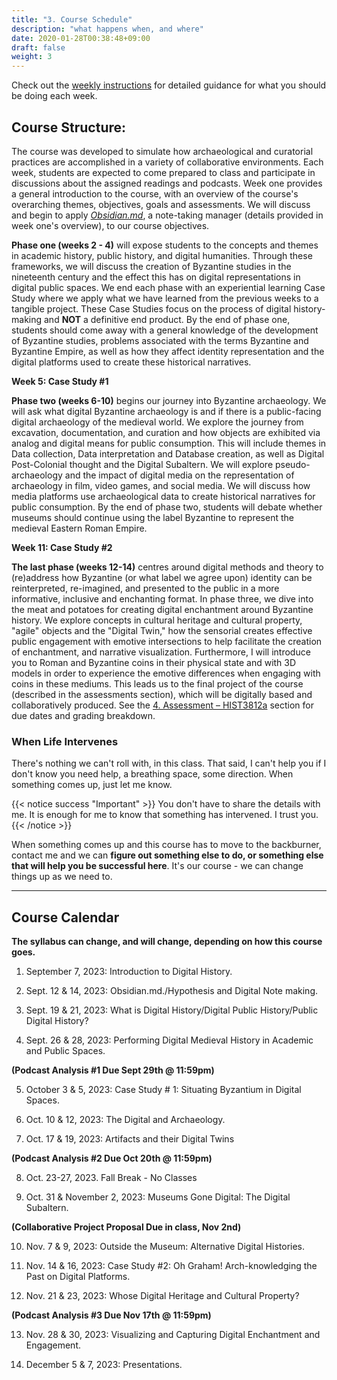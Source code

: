```yaml
---
title: "3. Course Schedule"
description: "what happens when, and where"
date: 2020-01-28T00:38:48+09:00
draft: false
weight: 3
---
```


Check out the [weekly instructions](/week) for detailed guidance for what you should be doing each week.

## Course Structure: 

The course was developed to simulate how archaeological and curatorial practices are accomplished in a variety of collaborative environments. Each week, students are expected to come prepared to class and participate in discussions about the assigned readings and podcasts. Week one provides a general introduction to the course, with an overview of the course's overarching themes, objectives, goals and assessments. We will discuss and begin to apply *[Obsidian.md](https://obsidian.md/)*, a note-taking manager (details provided in week one's overview), to our course objectives.

**Phase one (weeks 2 - 4)** will expose students to the concepts and themes in academic history, public history, and digital humanities. Through these frameworks, we will discuss the creation of Byzantine studies in the nineteenth century and the effect this has on digital representations in digital public spaces. We end each phase with an experiential learning Case Study where we apply what we have learned from the previous weeks to a tangible project. These Case Studies focus on the process of digital history-making and **NOT** a definitive end product. By the end of phase one, students should come away with a general knowledge of the development of Byzantine studies, problems associated with the terms Byzantine and Byzantine Empire, as well as how they affect identity representation and the digital platforms used to create these historical narratives. 

**Week 5: Case Study #1** 

**Phase two (weeks 6-10)** begins our journey into Byzantine archaeology. We will ask what digital Byzantine archaeology is and if there is a public-facing digital archaeology of the medieval world. We explore the journey from excavation, documentation, and curation and how objects are exhibited via analog and digital means for public consumption. This will include themes in Data collection, Data interpretation and Database creation, as well as Digital Post-Colonial thought and the Digital Subaltern. We will explore pseudo-archaeology and the impact of digital media on the representation of archaeology in film, video games, and social media. We will discuss how media platforms use archaeological data to create historical narratives for public consumption. By the end of phase two, students will debate whether museums should continue using the label Byzantine to represent the medieval Eastern Roman Empire.

**Week 11: Case Study #2**

**The last phase (weeks 12-14)** centres around digital methods and theory to (re)address how Byzantine (or what label we agree upon) identity can be reinterpreted, re-imagined, and presented to the public in a more informative, inclusive and enchanting format. In phase three, we dive into the meat and potatoes for creating digital enchantment around Byzantine history. We explore concepts in cultural heritage and cultural property, "agile" objects and the "Digital Twin," how the sensorial creates effective public engagement with emotive intersections to help facilitate the creation of enchantment, and narrative visualization. Furthermore, I will introduce you to Roman and Byzantine coins in their physical state and with 3D models in order to experience the emotive differences when engaging with coins in these mediums. This leads us to the final project of the course (described in the assessments section), which will be digitally based and collaboratively produced. See the [4. Assessment – HIST3812a](https://digitalbyzantine.netlify.app/docs/4-assessment/) section for due dates and grading breakdown.

### When Life Intervenes

There's nothing we can't roll with, in this class. That said, I can't help you if I don't know you need help, a breathing space, some direction. When something comes up, just let me know.

{{< notice success "Important" >}} You don't have to share the details with me. It is enough for me to know that something has intervened. I trust you.
{{< /notice >}}

When something comes up and this course has to move to the backburner, contact me and we can **figure out something else to do, or something else that will help you be successful here**. It's our course - we can change things up as we need to.

---
## Course Calendar

**The syllabus can change, and will change, depending on how this course goes.**

1)   September 7, 2023: Introduction to Digital History.

2)   Sept. 12 & 14, 2023: Obsidian.md./Hypothesis and Digital Note making.

3)   Sept. 19 & 21, 2023: What is Digital History/Digital Public History/Public Digital History?

4)   Sept. 26 & 28, 2023: Performing Digital Medieval History in Academic and Public Spaces.

**(Podcast Analysis #1 Due Sept 29th @ 11:59pm)**

5)   October 3 & 5, 2023: Case Study # 1: Situating Byzantium in Digital Spaces.

6)   Oct. 10 & 12, 2023: The Digital and Archaeology.

7)   Oct. 17 & 19, 2023: Artifacts and their Digital Twins

**(Podcast Analysis #2 Due Oct 20th @ 11:59pm)**

8)   Oct. 23-27, 2023. Fall Break - No Classes

9)   Oct. 31 & November 2, 2023: Museums Gone Digital: The Digital Subaltern.

**(Collaborative Project Proposal Due in class, Nov 2nd)**

10)  Nov. 7 & 9, 2023: Outside the Museum: Alternative Digital Histories. 

11)  Nov. 14 & 16, 2023: Case Study #2: Oh Graham! Arch-knowledging the Past on Digital Platforms.

12)  Nov. 21 & 23, 2023: Whose Digital Heritage and Cultural Property?

**(Podcast Analysis #3 Due Nov 17th @ 11:59pm)**

13)  Nov. 28 & 30, 2023: Visualizing and Capturing Digital Enchantment and Engagement.

14)  December 5 & 7, 2023: Presentations.
